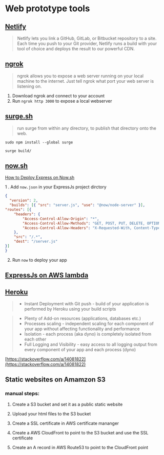 # Web prototype tools

## [Netlify](https://www.netlify.com)

> Netlify lets you link a GitHub, GitLab, or Bitbucket repository to a site. Each time you push to your Git provider, Netlify runs a build with your tool of choice and deploys the result to our powerful CDN.

## [ngrok](https://ngrok.com/)

> ngrok allows you to expose a web server running on your local machine to the internet. Just tell ngrok what port your web server is listening on.

1. Download ngrok and connect to your account
2. Run `ngrok http 3000` to expose a local webserver

## [surge.sh](https://surge.sh)

> run surge from within any directory, to publish that directory onto the web.

```script
sudo npm install --global surge

surge build/

```

## [now.sh](https://surge.sh)

[How to Deploy Express on Now.sh](https://dev.to/warenix/how-to-deploy-express-on-nowsh-414i)

1 . Add `now.json` in your ExpressJs project dirctory

```json
{
  "version": 2,
  "builds": [{ "src": "server.js", "use": "@now/node-server" }],
"routes": [{
    "headers": {
        "Access-Control-Allow-Origin": "*",
        "Access-Control-Allow-Methods": "GET, POST, PUT, DELETE, OPTIONS",
        "Access-Control-Allow-Headers": "X-Requested-With, Content-Type, Accept"
    },
    "src": "/.*",
    "dest": "/server.js"
}]
}
```

2. Run `now` to deploy your app

## [ExpressJs on AWS lambda](../Cloud/aws-lambda-express-server.md)

## [Heroku](https://www.heroku.com)

>  * Instant Deployment with Git push - build of your application is performed by Heroku using your build scripts

> * Plenty of Add-on resources (applications, databases etc.)
> * Processes scaling - independent scaling for each component of your app without affecting functionality and performance
> * Isolation - each process (aka dyno) is completely isolated from each other
> * Full Logging and Visibility - easy access to all logging output from every component of your app and each process (dyno)

[https://stackoverflow.com/a/14081822](https://stackoverflow.com/a/14081822)

## Static websites on Amamzon S3

   ### manual steps:

   1. Create a S3 bucket and set it as a public static website

   2. Upload your html files to the S3 bucket

   3. Create a SSL certificate in AWS certificate mananger

   4. Create a AWS CloudFront to point to the S3 bucket and use the SSL certificate

   5. Create an A record in AWS Route53 to point to the CloudFront point


